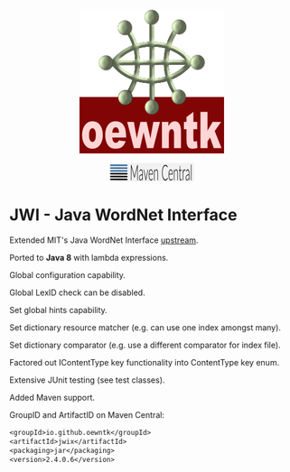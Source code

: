 <!--suppress HtmlDeprecatedAttribute -->
<p align="center">
<img width="256" alt="oewntk" height="256" src="images/oewntk.png">
</p>
<!--suppress HtmlDeprecatedAttribute -->
<p align="center">
<img width="150" alt="mavencentral" src="images/mavencentral.png">
</p>

# JWI - Java WordNet Interface

Extended MIT's Java WordNet Interface [upstream](https://projects.csail.mit.edu/jwi/).

Ported to **Java 8** with lambda expressions.

Global configuration capability.

Global LexID check can be disabled.

Set global hints capability.

Set dictionary resource matcher (e.g. can use one index amongst many).

Set dictionary comparator (e.g. use a different comparator for index file).

Factored out IContentType key functionality into ContentType key enum.

Extensive JUnit testing (see test classes).

Added Maven support.

GroupID and ArtifactID on Maven Central:

	<groupId>io.github.oewntk</groupId>
	<artifactId>jwix</artifactId>
	<packaging>jar</packaging>
	<version>2.4.0.6</version>